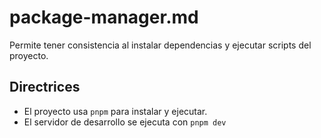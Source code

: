 # package-manager.md

Permite tener consistencia al instalar dependencias y ejecutar scripts del proyecto.

## Directrices

- El proyecto usa `pnpm` para instalar y ejecutar.
- El servidor de desarrollo se ejecuta con `pnpm dev`
